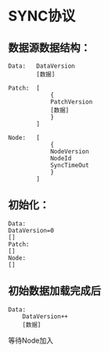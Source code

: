 # SYNC协议

##  数据源数据结构： 
    Data:	DataVersion
            [数据]

    Patch:	[
                {
                PatchVersion
                [数据]
                }
            ]

    Node:	[
                {
                NodeVersion
                NodeId
                SyncTimeOut
                }
            ]
##  初始化： 
    Data:  
    DataVersion=0
    []
    Patch:  
    []
    Node:
    []

##  初始数据加载完成后
    Data:
        DataVersion++
        [数据]
等待Node加入
